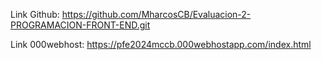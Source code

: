 Link Github:
https://github.com/MharcosCB/Evaluacion-2-PROGRAMACION-FRONT-END.git

Link 000webhost:
https://pfe2024mccb.000webhostapp.com/index.html
